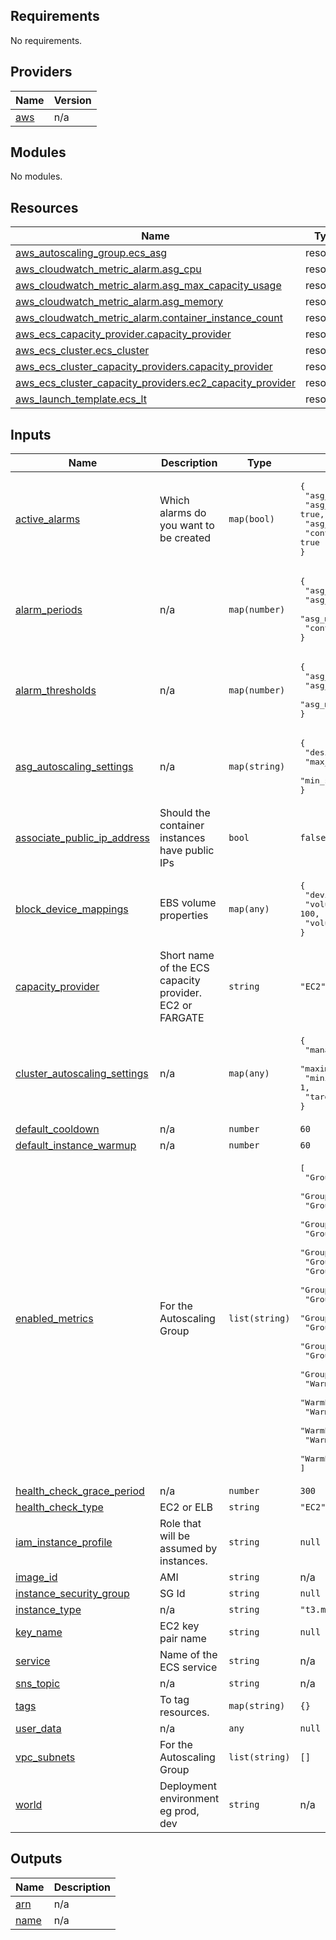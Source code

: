 <!-- BEGIN_TF_DOCS -->
## Requirements

No requirements.

## Providers

| Name | Version |
|------|---------|
| <a name="provider_aws"></a> [aws](#provider\_aws) | n/a |

## Modules

No modules.

## Resources

| Name | Type |
|------|------|
| [aws_autoscaling_group.ecs_asg](https://registry.terraform.io/providers/hashicorp/aws/latest/docs/resources/autoscaling_group) | resource |
| [aws_cloudwatch_metric_alarm.asg_cpu](https://registry.terraform.io/providers/hashicorp/aws/latest/docs/resources/cloudwatch_metric_alarm) | resource |
| [aws_cloudwatch_metric_alarm.asg_max_capacity_usage](https://registry.terraform.io/providers/hashicorp/aws/latest/docs/resources/cloudwatch_metric_alarm) | resource |
| [aws_cloudwatch_metric_alarm.asg_memory](https://registry.terraform.io/providers/hashicorp/aws/latest/docs/resources/cloudwatch_metric_alarm) | resource |
| [aws_cloudwatch_metric_alarm.container_instance_count](https://registry.terraform.io/providers/hashicorp/aws/latest/docs/resources/cloudwatch_metric_alarm) | resource |
| [aws_ecs_capacity_provider.capacity_provider](https://registry.terraform.io/providers/hashicorp/aws/latest/docs/resources/ecs_capacity_provider) | resource |
| [aws_ecs_cluster.ecs_cluster](https://registry.terraform.io/providers/hashicorp/aws/latest/docs/resources/ecs_cluster) | resource |
| [aws_ecs_cluster_capacity_providers.capacity_provider](https://registry.terraform.io/providers/hashicorp/aws/latest/docs/resources/ecs_cluster_capacity_providers) | resource |
| [aws_ecs_cluster_capacity_providers.ec2_capacity_provider](https://registry.terraform.io/providers/hashicorp/aws/latest/docs/resources/ecs_cluster_capacity_providers) | resource |
| [aws_launch_template.ecs_lt](https://registry.terraform.io/providers/hashicorp/aws/latest/docs/resources/launch_template) | resource |

## Inputs

| Name | Description | Type | Default | Required |
|------|-------------|------|---------|:--------:|
| <a name="input_active_alarms"></a> [active\_alarms](#input\_active\_alarms) | Which alarms do you want to be created | `map(bool)` | <pre>{<br/>  "asg_cpu": true,<br/>  "asg_max_capacity_usage": true,<br/>  "asg_memory": true,<br/>  "container_instance_count": true<br/>}</pre> | no |
| <a name="input_alarm_periods"></a> [alarm\_periods](#input\_alarm\_periods) | n/a | `map(number)` | <pre>{<br/>  "asg_cpu": 900,<br/>  "asg_max_capacity_usage": 900,<br/>  "asg_memory": 900,<br/>  "container_instance_count": 300<br/>}</pre> | no |
| <a name="input_alarm_thresholds"></a> [alarm\_thresholds](#input\_alarm\_thresholds) | n/a | `map(number)` | <pre>{<br/>  "asg_cpu": 90,<br/>  "asg_max_capacity_usage": 90,<br/>  "asg_memory": 90<br/>}</pre> | no |
| <a name="input_asg_autoscaling_settings"></a> [asg\_autoscaling\_settings](#input\_asg\_autoscaling\_settings) | n/a | `map(string)` | <pre>{<br/>  "desired_capacity": 1,<br/>  "max_size": 2,<br/>  "min_size": 1<br/>}</pre> | no |
| <a name="input_associate_public_ip_address"></a> [associate\_public\_ip\_address](#input\_associate\_public\_ip\_address) | Should the container instances have public IPs | `bool` | `false` | no |
| <a name="input_block_device_mappings"></a> [block\_device\_mappings](#input\_block\_device\_mappings) | EBS volume properties | `map(any)` | <pre>{<br/>  "device_name": "/dev/xvda",<br/>  "volume_size": 100,<br/>  "volume_type": "gp3"<br/>}</pre> | no |
| <a name="input_capacity_provider"></a> [capacity\_provider](#input\_capacity\_provider) | Short name of the ECS capacity provider. EC2 or FARGATE | `string` | `"EC2"` | no |
| <a name="input_cluster_autoscaling_settings"></a> [cluster\_autoscaling\_settings](#input\_cluster\_autoscaling\_settings) | n/a | `map(any)` | <pre>{<br/>  "managed_termination_protection": "ENABLED",<br/>  "maximum_scaling_step_size": 3,<br/>  "minimum_scaling_step_size": 1,<br/>  "target_capacity": 80<br/>}</pre> | no |
| <a name="input_default_cooldown"></a> [default\_cooldown](#input\_default\_cooldown) | n/a | `number` | `60` | no |
| <a name="input_default_instance_warmup"></a> [default\_instance\_warmup](#input\_default\_instance\_warmup) | n/a | `number` | `60` | no |
| <a name="input_enabled_metrics"></a> [enabled\_metrics](#input\_enabled\_metrics) | For the Autoscaling Group | `list(string)` | <pre>[<br/>  "GroupAndWarmPoolDesiredCapacity",<br/>  "GroupAndWarmPoolTotalCapacity",<br/>  "GroupDesiredCapacity",<br/>  "GroupInServiceCapacity",<br/>  "GroupInServiceInstances",<br/>  "GroupMaxSize",<br/>  "GroupMinSize",<br/>  "GroupPendingCapacity",<br/>  "GroupPendingInstances",<br/>  "GroupStandbyCapacity",<br/>  "GroupStandbyInstances",<br/>  "GroupTerminatingCapacity",<br/>  "GroupTerminatingInstances",<br/>  "GroupTotalCapacity",<br/>  "GroupTotalInstances",<br/>  "WarmPoolDesiredCapacity",<br/>  "WarmPoolMinSize",<br/>  "WarmPoolPendingCapacity",<br/>  "WarmPoolTerminatingCapacity",<br/>  "WarmPoolTotalCapacity",<br/>  "WarmPoolWarmedCapacity"<br/>]</pre> | no |
| <a name="input_health_check_grace_period"></a> [health\_check\_grace\_period](#input\_health\_check\_grace\_period) | n/a | `number` | `300` | no |
| <a name="input_health_check_type"></a> [health\_check\_type](#input\_health\_check\_type) | EC2 or ELB | `string` | `"EC2"` | no |
| <a name="input_iam_instance_profile"></a> [iam\_instance\_profile](#input\_iam\_instance\_profile) | Role that will be assumed by instances. | `string` | `null` | no |
| <a name="input_image_id"></a> [image\_id](#input\_image\_id) | AMI | `string` | n/a | yes |
| <a name="input_instance_security_group"></a> [instance\_security\_group](#input\_instance\_security\_group) | SG Id | `string` | `null` | no |
| <a name="input_instance_type"></a> [instance\_type](#input\_instance\_type) | n/a | `string` | `"t3.medium"` | no |
| <a name="input_key_name"></a> [key\_name](#input\_key\_name) | EC2 key pair name | `string` | `null` | no |
| <a name="input_service"></a> [service](#input\_service) | Name of the ECS service | `string` | n/a | yes |
| <a name="input_sns_topic"></a> [sns\_topic](#input\_sns\_topic) | n/a | `string` | n/a | yes |
| <a name="input_tags"></a> [tags](#input\_tags) | To tag resources. | `map(string)` | `{}` | no |
| <a name="input_user_data"></a> [user\_data](#input\_user\_data) | n/a | `any` | `null` | no |
| <a name="input_vpc_subnets"></a> [vpc\_subnets](#input\_vpc\_subnets) | For the Autoscaling Group | `list(string)` | `[]` | no |
| <a name="input_world"></a> [world](#input\_world) | Deployment environment eg prod, dev | `string` | n/a | yes |

## Outputs

| Name | Description |
|------|-------------|
| <a name="output_arn"></a> [arn](#output\_arn) | n/a |
| <a name="output_name"></a> [name](#output\_name) | n/a |
<!-- END_TF_DOCS -->